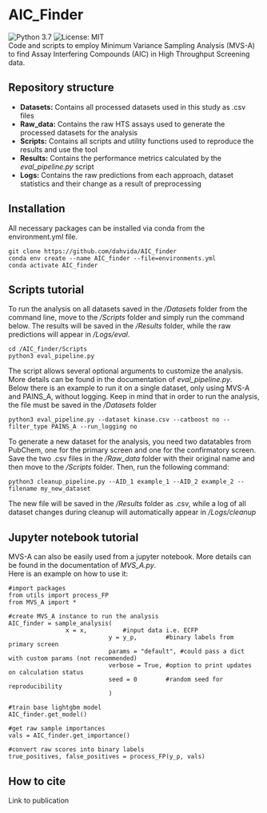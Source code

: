 # AIC_Finder
![Python 3.7](https://img.shields.io/badge/python-3.7%20%7C%203.8-brightgreen)
![License: MIT](https://img.shields.io/badge/License-MIT-yellow.svg)  
Code and scripts to employ Minimum Variance Sampling Analysis (MVS-A) to find Assay Interfering Compounds (AIC) in High Throughput Screening data.  

## Repository structure
- **Datasets:** Contains all processed datasets used in this study as .csv files  
- **Raw_data:** Contains the raw HTS assays used to generate the processed datasets for the analysis  
- **Scripts:** Contains all scripts and utility functions used to reproduce the results and use the tool  
- **Results:** Contains the performance metrics calculated by the *eval_pipeline.py* script  
- **Logs:** Contains the raw predictions from each approach, dataset statistics and their change as a result of preprocessing  

## Installation  
All necessary packages can be installed via conda from the environment.yml file.  
```
git clone https://github.com/dahvida/AIC_finder
conda env create --name AIC_finder --file=environments.yml
conda activate AIC_finder
```

## Scripts tutorial
To run the analysis on all datasets saved in the */Datasets* folder from the command line, move to the */Scripts* folder and simply run the command below. The results will be saved in the */Results* folder, while the raw predictions will appear in */Logs/eval*.  
```
cd /AIC_finder/Scripts
python3 eval_pipeline.py
```
The script allows several optional arguments to customize the analysis. More details can be found in the documentation of *eval_pipeline.py*.  
Below there is an example to run it on a single dataset, only using MVS-A and PAINS_A, without logging. Keep in mind that in order to run the analysis, the file must be saved in the */Datasets* folder  
```
python3 eval_pipeline.py --dataset kinase.csv --catboost no --filter_type PAINS_A --run_logging no
```
To generate a new dataset for the analysis, you need two datatables from PubChem, one for the primary screen and one for the confirmatory screen. Save the two .csv files in the */Raw_data* folder with their original name and then move to the */Scripts* folder. Then, run the following command:  
```
python3 cleanup_pipeline.py --AID_1 example_1 --AID_2 example_2 --filename my_new_dataset
```
The new file will be saved in the */Results* folder as .csv, while a log of all dataset changes during cleanup will automatically appear in */Logs/cleanup*  

## Jupyter notebook tutorial
MVS-A can also be easily used from a jupyter notebook. More details can be found in the documentation of *MVS_A.py*.  
 Here is an example on how to use it:  
```
#import packages
from utils import process_FP
from MVS_A import *

#create MVS_A instance to run the analysis
AIC_finder = sample_analysis(
				x = x,			#input data i.e. ECFP
                      		y = y_p, 		#binary labels from primary screen
                      		params = "default",	#could pass a dict with custom params (not recommended)
                      		verbose = True,	#option to print updates on calculation status
                      		seed = 0		#random seed for reproducibility
                      		)

#train base lightgbm model
AIC_finder.get_model()

#get raw sample importances
vals = AIC_finder.get_importance()

#convert raw scores into binary labels
true_positives, false_positives = process_FP(y_p, vals)
```

## How to cite
Link to publication  


